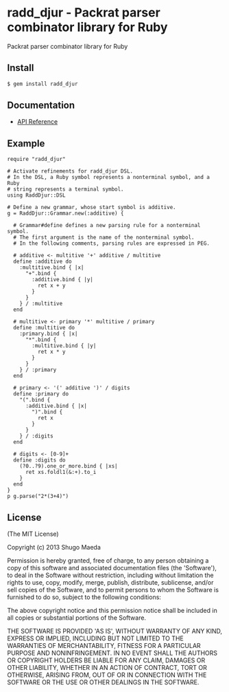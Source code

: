 radd\_djur - Packrat parser combinator library for Ruby
=======================================================

Packrat parser combinator library for Ruby

Install
-------

```bash
$ gem install radd_djur
```

Documentation
-------------

* [API Reference](http://www.rubydoc.info/github/shugo/radd_djur/master)

Example
-------

    require "radd_djur"

    # Activate refinements for radd_djur DSL.
    # In the DSL, a Ruby symbol represents a nonterminal symbol, and a Ruby
    # string represents a terminal symbol.
    using RaddDjur::DSL

    # Define a new grammar, whose start symbol is additive.
    g = RaddDjur::Grammar.new(:additive) {

      # Grammar#define defines a new parsing rule for a nonterminal symbol.
      # The first argument is the name of the nonterminal symbol.
      # In the following comments, parsing rules are expressed in PEG.

      # additive <- multitive '+' additive / multitive
      define :additive do
        :multitive.bind { |x|
          "+".bind {
            :additive.bind { |y|
              ret x + y
            }
          }
        } / :multitive
      end

      # multitive <- primary '*' multitive / primary
      define :multitive do
        :primary.bind { |x|
          "*".bind {
            :multitive.bind { |y|
              ret x * y
            }
          }
        } / :primary
      end

      # primary <- '(' additive ')' / digits
      define :primary do
        "(".bind {
          :additive.bind { |x|
            ")".bind {
              ret x
            }
          }
        } / :digits
      end

      # digits <- [0-9]+
      define :digits do
        (?0..?9).one_or_more.bind { |xs|
          ret xs.foldl1(&:+).to_i
        }
      end
    }
    p g.parse("2*(3+4)")

License
-------

(The MIT License)

Copyright (c) 2013 Shugo Maeda

Permission is hereby granted, free of charge, to any person obtaining
a copy of this software and associated documentation files (the
'Software'), to deal in the Software without restriction, including
without limitation the rights to use, copy, modify, merge, publish,
distribute, sublicense, and/or sell copies of the Software, and to
permit persons to whom the Software is furnished to do so, subject to
the following conditions:

The above copyright notice and this permission notice shall be
included in all copies or substantial portions of the Software.

THE SOFTWARE IS PROVIDED 'AS IS', WITHOUT WARRANTY OF ANY KIND,
EXPRESS OR IMPLIED, INCLUDING BUT NOT LIMITED TO THE WARRANTIES OF
MERCHANTABILITY, FITNESS FOR A PARTICULAR PURPOSE AND NONINFRINGEMENT.
IN NO EVENT SHALL THE AUTHORS OR COPYRIGHT HOLDERS BE LIABLE FOR ANY
CLAIM, DAMAGES OR OTHER LIABILITY, WHETHER IN AN ACTION OF CONTRACT,
TORT OR OTHERWISE, ARISING FROM, OUT OF OR IN CONNECTION WITH THE
SOFTWARE OR THE USE OR OTHER DEALINGS IN THE SOFTWARE.

